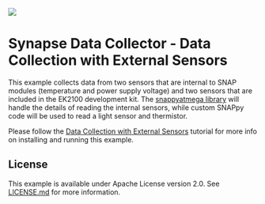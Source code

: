 [![](https://cloud.githubusercontent.com/assets/1317406/12406044/32cd9916-be0f-11e5-9b18-1547f284f878.png)](http://www.synapse-wireless.com/)

# Synapse Data Collector - Data Collection with External Sensors

This example collects data from two sensors that are internal to SNAP modules (temperature and power supply voltage) and two sensors
that are included in the EK2100 development kit. The [snappyatmega library](https://github.com/synapse-wireless/snappy-atmega) will 
handle the details of reading the internal sensors, while custom SNAPpy code will be used to read a light sensor and thermistor.

Please follow the [Data Collection with External Sensors](http://data-collector.readthedocs.io/en/latest/examples/example2.html) tutorial for more info on installing and running this example.

## License

This example is available under Apache License version 2.0. See [LICENSE.md](LICENSE.md) for more information.

<!-- meta-tags: vvv-sn171, vvv-rf200, vvv-ek5100, vvv-ek2100, vvv-datacollector, vvv-python, vvv-example -->
